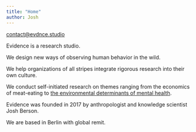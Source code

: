 ```yaml
---
title: "Home"
author: Josh
---
```


<div class="header">
<a href="mailto:contact@evdnce.studio">contact@evdnce.studio</a>
</div>

<p class="fadein">Evidence is a research studio.</p>

<p class="fadein delay1">We design new ways of observing human behavior in the wild.</p>

<p class="fadein delay2">We help organizations of all stripes integrate rigorous research into their own culture.</p>

<p class="fadein delay3">We conduct self-initiated research on themes ranging from the economics of meat-eating to <a href="http://goo.gl/Qn2HTI">the environmental determinants of mental health</a>.</p>

<p class="fadein delay4">Evidence was founded in 2017 by anthropologist and knowledge scientist Josh Berson.</p>

<p class="fadein delay5">We are based in Berlin with global remit.</p>
